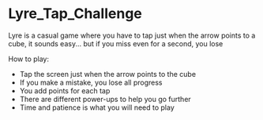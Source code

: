 # Lyre_Tap_Challenge
Lyre is a casual game where you have to tap just when the arrow points to a cube, it sounds easy... but if you miss even for a second, you lose

How to play:
- Tap the screen just when the arrow points to the cube
- If you make a mistake, you lose all progress
- You add points for each tap
- There are different power-ups to help you go further
- Time and patience is what you will need to play
